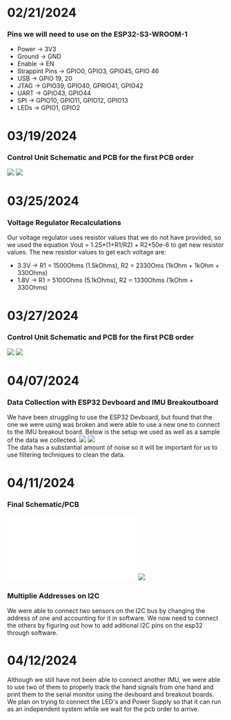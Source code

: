 # 02/21/2024
### Pins we will need to use on the ESP32-S3-WROOM-1
* Power -> 3V3
* Ground -> GND
* Enable -> EN
* Strappint Pins -> GPIO0, GPIO3, GPIO45, GPIO 46
* USB -> GPIO 19, 20
* JTAG -> GPIO39, GPIO40, GPRIO41, GPIO42
* UART -> GPIO43, GPIO44
* SPI -> GPIO10, GPIO11, GPIO12, GPIO13
* LEDs -> GPIO1, GPIO2

# 03/19/2024
### Control Unit Schematic and PCB for the first PCB order
![](Control_Unit_Schematic1.png)
![](Control_Unit_PCB1.png)

# 03/25/2024
### Voltage Regulator Recalculations
Our voltage regulator uses resistor values that we do not have provided, so we used the equation Vout = 1.25*(1+R1/R2) + R2*50e-6 to get new resistor values. The new resistor values to get each voltage are:
* 3.3V -> R1 = 1500Ohms (1.5kOhms), R2 = 2330Oms (1kOhm + 1kOhm + 330Ohms)
* 1.8V -> R1 = 5100Ohms (5.1kOhms), R2 = 1330Ohms (1kOhm + 330Ohms)

# 03/27/2024
### Control Unit Schematic and PCB for the first PCB order
![](Control_Unit_Schematic2.png)
![](Control_Unit_PCB2.png)

# 04/07/2024
### Data Collection with ESP32 Devboard and IMU Breakoutboard
We have been struggling to use the ESP32 Devboard, but found that the one we were using was broken and were able to use a new one to connect to the IMU breakout board. Below is the setup we used as well as a sample of the data we collected.
![](devboard_breakout_setup.jpg)
![](sample_data.jpg)<br />
The data has a substantial amount of noise so it will be important for us to use filtering techniques to clean the data.

# 04/11/2024
### Final Schematic/PCB
![Final Schematic PDF](Final_Schematic.pdf)
![](Final_PCB.png)
### Multiplie Addresses on I2C
We were able to connect two sensors on the I2C bus by changing the address of one and accounting for it in software. We now need to connect the others by figuring out how to add aditional I2C pins on the esp32 through software.

# 04/12/2024
Although we still have not been able to connect another IMU, we were able to use two of them to properly track the hand signals from one hand and print them to the serial monitor using the devboard and breakout boards. We plan on trying to connect the LED's and Power Supply so that it can run as an independent system while we wait for the pcb order to arrive.
